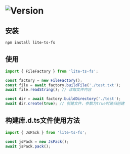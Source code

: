 # ![Version](https://img.shields.io/badge/version-1.10.4-green.svg)

## 安装

```
npm install lite-ts-fs
```

## 使用

```typescript
import { FileFactory } from 'lite-ts-fs';

const factory = new FileFactory();
const file = await factory.buildFile('./test.txt');
await file.readString(); // 读取文件内容

const dir = await factory.buildDirectory('./test');
await dir.create(true); // 创建文件，参数为true时递归创建
```

## 构建库.d.ts文件使用方法

```typescript
import { JsPack } from 'lite-ts-fs';

const jsPack = new JsPack();
await jsPack.pack();

```

